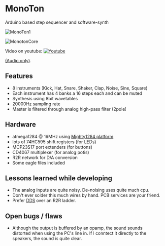 # MonoTon
Arduino based step sequencer and software-synth

![MonoTon1](https://github.com/thomai-d/MonoTon/blob/master/img/MonoTon1.png)

![MonotonCore](https://github.com/thomai-d/MonoTon/blob/master/img/Core.png)

Video on youtube:
[![Youtube](http://img.youtube.com/vi/V6P4GdR-m2A/0.jpg)](http://www.youtube.com/watch?v=V6P4GdR-m2A)

[(Audio only)](https://github.com/thomai-d/MonoTon/blob/master/media/MonoTon1.mp3).

## Features
* 8 instruments (Kick, Hat, Snare, Shaker, Clap, Noise, Sine, Square)
* Each instrument has 4 banks a 16 steps each and can be muted
* Synthesis using 8bit wavetables
* 20000Hz sampling rate
* Master is filtered through analog high-pass filter (2pole)

## Hardware
* atmega1284 @ 16MHz using [Mighty1284 platform](https://github.com/maniacbug/mighty-1284p)
* lots of 74HC595 shift registers (for LEDs)
* MCP23S17 port extenders (for buttons)
* CD4067 multiplexer (for analog potis)
* R2R network for D/A conversion
* Some eagle files included

## Lessons learned while developing
* The analog inputs are quite noisy. De-noising uses quite much cpu.
* Don't ever solder this much wires by hand. PCB services are your friend.
* Prefer [DDS](http://interface.khm.de/index.php/lab/interfaces-advanced/arduino-dds-sinewave-generator/) over an R2R ladder.

## Open bugs / flaws
* Although the output is buffered by an opamp, the sound sounds distorted when using the PC's line in. If I conntect it directly to the speakers, the sound is quite clear.
